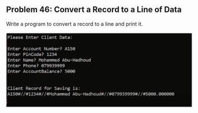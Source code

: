 ## Problem 46: Convert a Record to a Line of Data

Write a program to convert a record to a line and print it.
<br><br>
<img src = "problem46.png" alt ="Output Example of problem 46"/>
